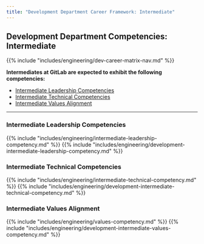 ```yaml
---
title: "Development Department Career Framework: Intermediate"
---
```


## Development Department Competencies: Intermediate

{{% include "includes/engineering/dev-career-matrix-nav.md" %}}

**Intermediates at GitLab are expected to exhibit the following competencies:**

- [Intermediate Leadership Competencies](#intermediate-leadership-competencies)
- [Intermediate Technical Competencies](#intermediate-technical-competencies)
- [Intermediate Values Alignment](#intermediate-values-alignment)

---

### Intermediate Leadership Competencies

{{% include "includes/engineering/intermediate-leadership-competency.md" %}}
{{% include "includes/engineering/development-intermediate-leadership-competency.md" %}}
  
### Intermediate Technical Competencies

{{% include "includes/engineering/intermediate-technical-competency.md" %}}
{{% include "includes/engineering/development-intermediate-technical-competency.md" %}}

### Intermediate Values Alignment

{{% include "includes/engineering/values-competency.md" %}}
{{% include "includes/engineering/development-intermediate-values-competency.md" %}}
